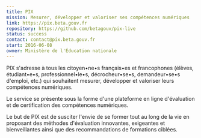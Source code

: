 ```yaml
---
title: PIX
mission: Mesurer, développer et valoriser ses compétences numériques
link: https://pix.beta.gouv.fr
repository: https://github.com/betagouv/pix-live
status: success
contact: contact@pix.beta.gouv.fr
start: 2016-06-08
owner: Ministère de l'Éducation nationale
---
```


PIX s'adresse à tous les citoyen•ne•s français•es et francophones (élèves, étudiant•e•s, professionnel•le•s, décrocheur•se•s, demandeur•se•s d'emploi, etc.) qui souhaitent mesurer, développer et valoriser leurs compétences numériques.

Le service se présente sous la forme d'une plateforme en ligne d'évaluation et de certification des compétences numériques.

Le but de PIX est de susciter l'envie de se former tout au long de la vie en proposant des méthodes d'évaluation innovantes, exigeantes et bienveillantes ainsi que des recommandations de formations ciblées.
